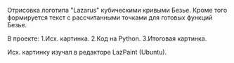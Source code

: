 Отрисовка логотипа "Lazarus" кубическими кривыми Безье.
Кроме того формируется текст с рассчитанными точками для готовых функций Безье.

В проекте:
1.Исх. картинка.
2.Код на Python.
3.Итоговая картинка.

Исх. картинку изучал в редакторе LazPaint (Ubuntu).
